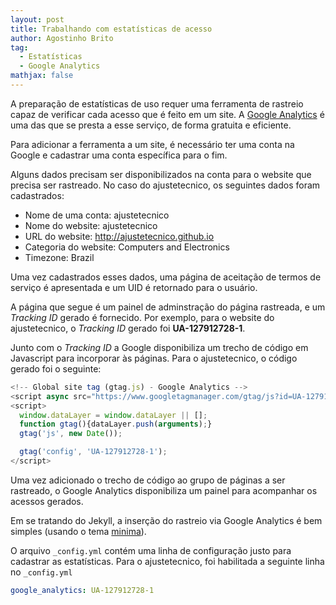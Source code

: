 ```yaml
---
layout: post
title: Trabalhando com estatísticas de acesso
author: Agostinho Brito
tag:
  - Estatísticas
  - Google Analytics
mathjax: false
---
```


A preparação de estatísticas de uso requer uma ferramenta de rastreio
capaz de verificar cada acesso que é feito em um site. A [Google
Analytics](https://analytics.google.com) é uma das que se presta a esse serviço, de forma gratuita e
eficiente.

Para adicionar a ferramenta a um site, é necessário ter uma conta na
Google e cadastrar uma conta específica para o fim.

Alguns dados precisam ser disponibilizados na conta para o website que
precisa ser rastreado. No caso do ajustetecnico, os seguintes dados
foram cadastrados:

* Nome de uma conta: ajustetecnico
* Nome do website: ajustetecnico
* URL do website: http://ajustetecnico.github.io
* Categoria do website: Computers and Electronics
* Timezone: Brazil

Uma vez cadastrados esses dados, uma página de aceitação de termos de
serviço é apresentada e um UID é retornado para o usuário.

A página que segue é um painel de adminstração do página rastreada, e
um _Tracking ID_ gerado é fornecido. Por exemplo, para o website do
ajustetecnico, o _Tracking ID_ gerado foi **UA-127912728-1**. 

Junto com o _Tracking ID_ a Google disponibiliza um trecho de código
em Javascript para incorporar às páginas. Para o ajustetecnico, o
código gerado foi o seguinte:

```javascript
<!-- Global site tag (gtag.js) - Google Analytics -->
<script async src="https://www.googletagmanager.com/gtag/js?id=UA-127912728-1"></script>
<script>
  window.dataLayer = window.dataLayer || [];
  function gtag(){dataLayer.push(arguments);}
  gtag('js', new Date());

  gtag('config', 'UA-127912728-1');
</script>
```

Uma vez adicionado o trecho de código ao grupo de páginas a ser
rastreado, o Google Analytics disponibiliza um painel para acompanhar
os acessos gerados.

Em se tratando do Jekyll, a inserção do rastreio via Google Analytics
é bem simples (usando o tema
[minima](https://github.com/jekyll/minima)).

O arquivo ```_config.yml``` contém uma linha de configuração justo
para cadastrar as estatísticas. Para o ajustetecnico, foi habilitada a
seguinte linha no ```_config.yml```

```yaml
google_analytics: UA-127912728-1
```

